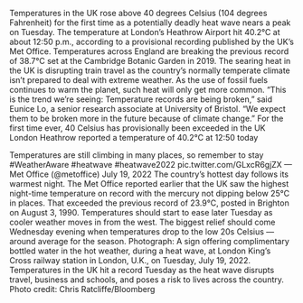Temperatures in the UK rose above 40 degrees Celsius (104 degrees Fahrenheit) for the first time as a potentially deadly heat wave nears a peak on Tuesday.
The temperature at London’s Heathrow Airport hit 40.2°C at about 12:50 p.m., according to a provisional recording published by the UK’s Met Office. Temperatures across England are breaking the previous record of 38.7°C set at the Cambridge Botanic Garden in 2019.
The searing heat in the UK is disrupting train travel as the country’s normally temperate climate isn’t prepared to deal with extreme weather. As the use of fossil fuels continues to warm the planet, such heat will only get more common.
“This is the trend we’re seeing: Temperature records are being broken,” said Eunice Lo, a senior research associate at University of Bristol. “We expect them to be broken more in the future because of climate change.”
For the first time ever, 40 Celsius has provisionally been exceeded in the UK
London Heathrow reported a temperature of 40.2°C at 12:50 today

Temperatures are still climbing in many places, so remember to stay #WeatherAware #heatwave #heatwave2022 pic.twitter.com/GLxcR6gjZX
— Met Office (@metoffice) July 19, 2022
The country’s hottest day follows its warmest night. The Met Office reported earlier that the UK saw the highest night-time temperature on record with the mercury not dipping below 25°C in places. That exceeded the previous record of 23.9°C, posted in Brighton on August 3, 1990.
Temperatures should start to ease later Tuesday as cooler weather moves in from the west. The biggest relief should come Wednesday evening when temperatures drop to the low 20s Celsius — around average for the season.
Photograph: A sign offering complimentary bottled water in the hot weather, during a heat wave, at London King’s Cross railway station in London, U.K., on Tuesday, July 19, 2022. Temperatures in the UK hit a record Tuesday as the heat wave disrupts travel, business and schools, and poses a risk to lives across the country. Photo credit: Chris Ratcliffe/Bloomberg